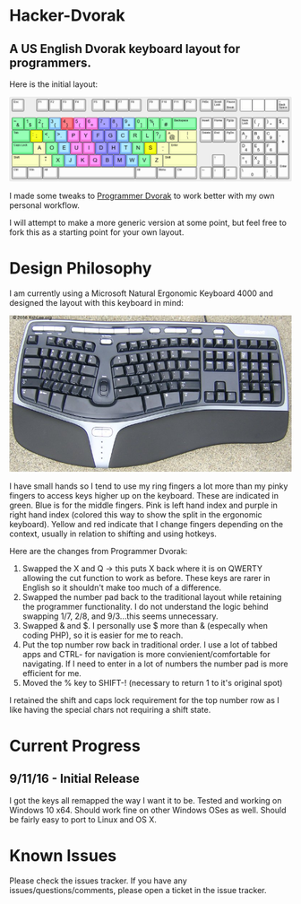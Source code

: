 # Hacker-Dvorak
## A US English Dvorak keyboard layout for programmers.

Here is the initial layout:

![](keyboard-layout.png)

I made some tweaks to [Programmer Dvorak](http://www.kaufmann.no/roland/dvorak/) to work better with my own personal workflow.

I will attempt to make a more generic version at some point, but feel free to fork this as a starting point for your own layout.

# Design Philosophy

I am currently using a Microsoft Natural Ergonomic Keyboard 4000 and designed the layout with this keyboard in mind:

![](ms-keyboard.jpg)

I have small hands so I tend to use my ring fingers a lot more than my pinky fingers to access keys higher up on the keyboard.  These are indicated in green.  Blue is for the middle fingers. Pink is left hand index and purple in right hand index (colored this way to show the split in the ergonomic keyboard).  Yellow and red indicate that I change fingers depending on the context, usually in relation to shifting and using hotkeys.

Here are the changes from Programmer Dvorak:

1. Swapped the X and Q -> this puts X back where it is on QWERTY allowing the cut function to work as before.  These keys are rarer in English so it shouldn't make too much of a difference.
2. Swapped the number pad back to the traditional layout while retaining the programmer functionality.  I do not understand the logic behind swapping 1/7, 2/8, and 9/3...this seems unnecessary.
3. Swapped & and $.  I personally use $ more than & (especally when coding PHP), so it is easier for me to reach.
4. Put the top number row back in traditional order.  I use a lot of tabbed apps and CTRL-<num> for navigation is more convienient/comfortable for navigating.  If I need to enter in a lot of numbers the number pad is more efficient for me.  
5. Moved the % key to SHIFT-! (necessary to return 1 to it's original spot)
 
I retained the shift and caps lock requirement for the top number row as I like having the special chars not requiring a shift state.

# Current Progress

## 9/11/16 - Initial Release

I got the keys all remapped the way I want it to be.  Tested and working on Windows 10 x64.  Should work fine on other Windows OSes as well.  Should be fairly easy to port to Linux and OS X.

# Known Issues

Please check the issues tracker.  If you have any issues/questions/comments, please open a ticket in the issue tracker.
